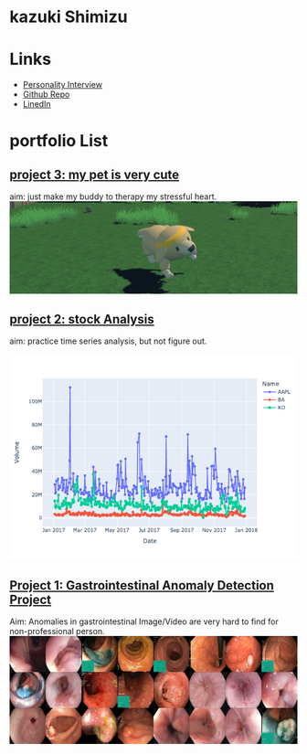 # kazuki Shimizu　



# Links
* [Personality Interview](https://github.com/Kazuki-Shimizu513/kazuki.github.io/tree/main/PersonalityQuestions) 
* [Github Repo](https://github.com/Kazuki-Shimizu513)
* [LinedIn](https://www.linkedin.com/in/%E4%B8%80%E6%A8%B9-kazuki-%E6%B8%85%E6%B0%B4-shimizu-3726a9189?lipi=urn%3Ali%3Apage%3Ad_flagship3_profile_view_base_contact_details%3BcBLU%2B0I8QseD%2F9WgDwa7%2FA%3D%3D)

# portfolio List

## [project 3: my pet is very cute](https://github.com/kazuki-shimizu513/drl-unity-game-project.git) 
aim: just make my buddy to therapy my stressful heart.
![](/images/huggy.png)


## [project 2: stock Analysis](https://github.com/Kazuki-Shimizu513/StockTimeSeriesAnalysis0.git) 
aim: practice time series analysis, but not figure out.

![](/images/volume.png)


## [Project 1: Gastrointestinal Anomaly Detection Project ](https://github.com/Kazuki-Shimizu513/AnomalyDetectionMedical) 
Aim: Anomalies in gastrointestinal Image/Video are very hard to find for non-professional person.
![](/images/gastro.jpg)


